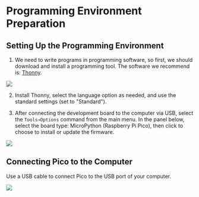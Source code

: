 ﻿---
sidebar_position: 3
sidebar_label: Programming Environment Preparation
---

# Programming Environment Preparation

## Setting Up the Programming Environment

1. We need to write programs in programming software, so first, we should download and install a programming tool. The software we recommend is: [Thonny](https://thonny.org/).

![](https://wiki-media-ef.oss-cn-hongkong.aliyuncs.com/docs/pico/pico-starter-kit/images/pico-starter-kit-programming-preparation-01.png)

2. Install Thonny, select the language option as needed, and use the standard settings (set to "Standard").

3. After connecting the development board to the computer via USB, select the `Tools→Options` command from the main menu. In the panel below, select the board type: MicroPython (Raspberry Pi Pico), then click to choose to install or update the firmware.

![](https://wiki-media-ef.oss-cn-hongkong.aliyuncs.com/docs/pico/pico-starter-kit/images/pico-starter-kit-programming-preparation-02.png)



<!--## Connecting Pico to the Computer

Press and hold the BOOTSEL button, then plug Pico into the USB port of a Raspberry Pi or another computer. After connecting Pico, release the BOOTSEL button. This will make the computer recognize Pico as a mass storage device named RPI-RP2.

![](https://wiki-media-ef.oss-cn-hongkong.aliyuncs.com/docs/pico/pico-starter-kit/images/pico-starter-kit-programming-preparation-03.png)

![](https://wiki-media-ef.oss-cn-hongkong.aliyuncs.com/docs/pico/pico-starter-kit/images/pico-starter-kit-programming-preparation-04.png) -->


## Connecting Pico to the Computer

Use a USB cable to connect Pico to the USB port of your computer.

![](https://wiki-media-ef.oss-cn-hongkong.aliyuncs.com/docs/pico/pico-starter-kit/images/pico-starter-kit-programming-preparation-05.png)
